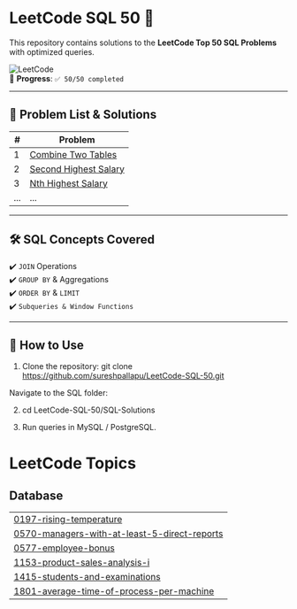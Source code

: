 # LeetCode SQL 50 🚀

This repository contains solutions to the **LeetCode Top 50 SQL Problems** with optimized queries.

![LeetCode](https://img.shields.io/badge/LeetCode-SQL%2050-orange)  
📌 **Progress**: `✅ 50/50 completed`

---

## 📂 Problem List & Solutions

| # | Problem |
|---|---------|
| 1 | [Combine Two Tables](https://leetcode.com/problems/combine-two-tables/) |
| 2 | [Second Highest Salary](https://leetcode.com/problems/second-highest-salary/) | 
| 3 | [Nth Highest Salary](https://leetcode.com/problems/nth-highest-salary/) |
| ... | ... |

---

## 🛠 SQL Concepts Covered
✔️ `JOIN` Operations  
✔️ `GROUP BY` & Aggregations  
✔️ `ORDER BY` & `LIMIT`  
✔️ `Subqueries & Window Functions`  

---

## 📌 How to Use
1. Clone the repository:
   git clone https://github.com/sureshpallapu/LeetCode-SQL-50.git

 Navigate to the SQL folder:
 
2. cd LeetCode-SQL-50/SQL-Solutions
   
3. Run queries in MySQL / PostgreSQL.

<!---LeetCode Topics Start-->
# LeetCode Topics
## Database
|  |
| ------- |
| [0197-rising-temperature](https://github.com/sureshpallapu/LeetCode-SQL-50/tree/master/0197-rising-temperature) |
| [0570-managers-with-at-least-5-direct-reports](https://github.com/sureshpallapu/LeetCode-SQL-50/tree/master/0570-managers-with-at-least-5-direct-reports) |
| [0577-employee-bonus](https://github.com/sureshpallapu/LeetCode-SQL-50/tree/master/0577-employee-bonus) |
| [1153-product-sales-analysis-i](https://github.com/sureshpallapu/LeetCode-SQL-50/tree/master/1153-product-sales-analysis-i) |
| [1415-students-and-examinations](https://github.com/sureshpallapu/LeetCode-SQL-50/tree/master/1415-students-and-examinations) |
| [1801-average-time-of-process-per-machine](https://github.com/sureshpallapu/LeetCode-SQL-50/tree/master/1801-average-time-of-process-per-machine) |
<!---LeetCode Topics End-->